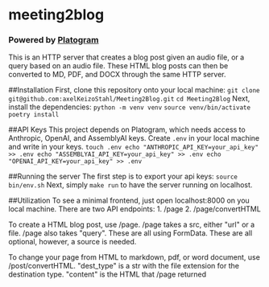 # meeting2blog
### Powered by [Platogram](https://github.com/code-anyway/platogram)

This is an HTTP server that creates a blog post given an audio file, or a query based on an audio file.
These HTML blog posts can then be converted to MD, PDF, and DOCX through the same HTTP server.

##Installation
First, clone this repository onto your local machine:
    `git clone git@github.com:axelKeizoStahl/Meeting2Blog.git`
    `cd Meeting2Blog`
Next, install the dependencies:
    `python -m venv venv`
    `source venv/bin/activate`
    `poetry install`

##API Keys
This project depends on Platogram, which needs access to Anthropic, OpenAI, and AssemblyAI keys.
Create `.env` in your local machine and write in your keys.
    ```
    touch .env
    echo "ANTHROPIC_API_KEY=your_api_key" >> .env
    echo "ASSEMBLYAI_API_KEY=your_api_key" >> .env
    echo "OPENAI_API_KEY=your_api_key" >> .env
    ```

##Running the server
The first step is to export your api keys:
    `source bin/env.sh`
Next, simply `make run` to have the server running on localhost.

##Utilization
To see a minimal frontend, just open localhost:8000 on you local machine.
There are two API endpoints:
    1. /page
    2. /page/convertHTML

To create a HTML blog post, use /page.
    /page takes a src, either "url" or a file.
    /page also takes "query".
These are all using FormData. These are all optional, however, a source is needed.

To change your page from HTML to markdown, pdf, or word document, use /post/convertHTML.
    "dest_type" is a str with the file extension for the destination type.
    "content" is the HTML that /page returned
